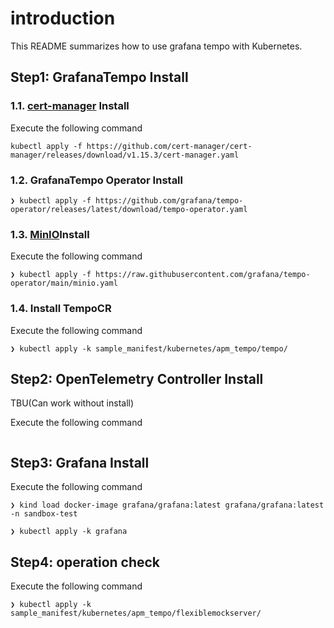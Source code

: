 # introduction

This README summarizes how to use grafana tempo with Kubernetes.

## Step1: GrafanaTempo Install

### 1.1. [cert-manager](https://cert-manager.io/docs/installation/#default-static-install) Install

Execute the following command

```:terminal
kubectl apply -f https://github.com/cert-manager/cert-manager/releases/download/v1.15.3/cert-manager.yaml
```

### 1.2. GrafanaTempo Operator Install

```:terminal
❯ kubectl apply -f https://github.com/grafana/tempo-operator/releases/latest/download/tempo-operator.yaml
```

### 1.3. [MinIO](https://min.io/)Install

Execute the following command

```:terminal
❯ kubectl apply -f https://raw.githubusercontent.com/grafana/tempo-operator/main/minio.yaml
```

### 1.4. Install TempoCR

Execute the following command

```:terminal
❯ kubectl apply -k sample_manifest/kubernetes/apm_tempo/tempo/
```

## Step2: OpenTelemetry Controller Install

TBU(Can work without install)

Execute the following command

```:terminal

```

## Step3: Grafana Install

Execute the following command

```:terminal
❯ kind load docker-image grafana/grafana:latest grafana/grafana:latest -n sandbox-test
```

```:terminal
❯ kubectl apply -k grafana
```

## Step4: operation check

Execute the following command

```:terminal
❯ kubectl apply -k sample_manifest/kubernetes/apm_tempo/flexiblemockserver/
```
